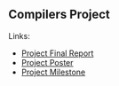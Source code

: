 ## Compilers Project
Links:
* [Project Final Report](https://github.com/amlatyrngom/15745-ProjectSite/blob/master/15745_Milestone.pdf)
* [Project Poster](https://github.com/amlatyrngom/15745-ProjectSite/blob/master/15745_Poster.pdf)
* [Project Milestone](https://github.com/amlatyrngom/15745-ProjectSite/blob/master/15745_Milestone.pdf)

